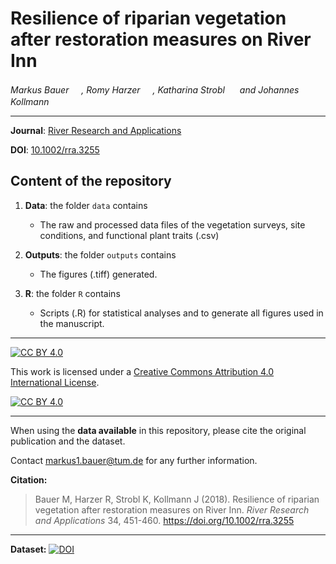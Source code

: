 # Resilience of riparian vegetation after restoration measures on River Inn

_Markus Bauer <a href="https://orcid.org/0000-0001-5372-4174"><img src="https://info.orcid.org/wp-content/uploads/2019/11/orcid_16x16.png" width="16" height = "16"></a>, Romy Harzer <a href="https://orcid.org/0000-0001-9186-5349"><img src="https://info.orcid.org/wp-content/uploads/2019/11/orcid_16x16.png" width="16" height = "16"></a>, Katharina Strobl <a href="https://orcid.org/0000-0002-2380-201X"><img src="https://info.orcid.org/wp-content/uploads/2019/11/orcid_16x16.png" width="16" height = "16"></a> and Johannes Kollmann <a href="https://orcid.org/0000-0002-4990-3636"><img src="https://info.orcid.org/wp-content/uploads/2019/11/orcid_16x16.png" width="16" height = "16"></a>_  

***

**Journal**: [River Research and Applications](https://onlinelibrary.wiley.com/journal/15351467)

**DOI**: [10.1002/rra.3255](https://doi.org/10.1002/rra.3255)

## Content of the repository

1. __Data__: the folder `data` contains  
    * The raw and processed data files of the vegetation surveys, site conditions, and functional plant traits (.csv) 
    
3. __Outputs__: the folder `outputs` contains  
    * The figures (.tiff) generated.
    
4. __R__: the folder `R` contains  
    * Scripts (.R) for statistical analyses and to generate all figures used in the manuscript.

***

[![CC BY 4.0][cc-by-shield]][cc-by]

This work is licensed under a
[Creative Commons Attribution 4.0 International License][cc-by].

[![CC BY 4.0][cc-by-image]][cc-by]

[cc-by]: http://creativecommons.org/licenses/by/4.0/
[cc-by-image]: https://i.creativecommons.org/l/by/4.0/88x31.png
[cc-by-shield]: https://img.shields.io/badge/License-CC%20BY%204.0-lightgrey.svg

***

When using the __data available__ in this repository, please cite the original publication and the dataset.  

Contact markus1.bauer@tum.de for any further information.  

**Citation:**

> Bauer M, Harzer R, Strobl K, Kollmann J (2018). Resilience of riparian vegetation after restoration measures on River Inn. _River Research and Applications_ 34, 451-460. https://doi.org/10.1002/rra.3255

***
**Dataset:**
[![DOI](https://zenodo.org/badge/321384746.svg)](https://zenodo.org/badge/latestdoi/321384746)

